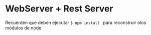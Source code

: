 # WebServer + Rest Server

Recuerden que deben ejecutar ```$ npm install ``` para reconstruir olos módulos de node

